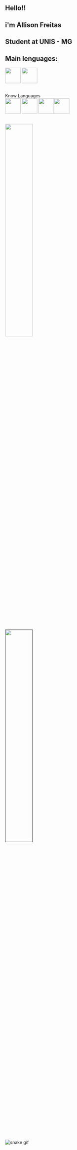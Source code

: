 ## Hello!! <br> 
## i'm Allison Freitas <br>
## Student at UNIS - MG
##
## Main lenguages: <br>
 <img src="https://cdn.jsdelivr.net/gh/devicons/devicon@latest/icons/python/python-original.svg"  width="50" height="50"/> <img src="https://cdn.jsdelivr.net/gh/devicons/devicon@latest/icons/c/c-original.svg"  width="50" height="50"/>
 ##
Know Languages <br>
<img src="https://cdn.jsdelivr.net/gh/devicons/devicon/icons/html5/html5-original-wordmark.svg" width="50" height="50" /> <img src="https://cdn.jsdelivr.net/gh/devicons/devicon/icons/css3/css3-original-wordmark.svg" width="50" height="50" /> <img src="https://cdn.jsdelivr.net/gh/devicons/devicon/icons/javascript/javascript-original.svg"  width="50" height="50"/><img src="https://cdn.jsdelivr.net/gh/devicons/devicon@latest/icons/typescript/typescript-original.svg" width="50" height="50"/> 
##              
<div>
 <a href="https://github.com/Allisonfreittass"></a>
 <img width="42%" src="https://github-readme-stats-sigma-five.vercel.app/api?username=Allisonfreittass&show_icons=true&theme=cobalt&include_all_commits=true&count_private=true"> </a> <br>
 <a href=""> <img width="42%" src="https://github-readme-stats-sigma-five.vercel.app/api/top-langs/?username=Allisonfreittass&theme=cobalt&line_height=40&hide=css"> </a> <br>
</div>

<div>
  
![snake gif](https://github.com/your-user-name/Allisonfreittass/blob/output/github-contribution-grid-snake.gif)

          


          
